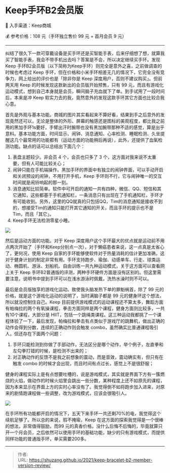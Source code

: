 # Keep手环B2会员版


:shopping_cart: 入手渠道：Keep商城

:moneybag: 参考价格：108 元（手环独立售价 99 元 + 首月会员 9 元）

----

<!--more-->

纠结了很久下一款可穿戴设备是买手环还是买智能手表，后来仔细想了想，就算我买了智能手表，我会不带手机出去吗？答案是不会，所以决定继续买手环。发现 Keep 手环B2会员版（以下简称为Keep手环）则完全是意外之喜，之前做调查的时候也考虑过 Keep 手环，但在价格和小米手环相差无几的情况下，它完全没有竞争力，网上给出的评价也是「除非你是 Keep 深度用户，否则不建议购买」。但前两天用 Keep 的时候发现这款新出的会员版开始预售，只有 99 元，而且有游戏化运动模式，想到自己本身就是会员，瞬间脑子充血就下了单。到手试用了一段时间后，本来是冲 Keep 软实力去的我，竟然意外的发现这款手环其它方面也比较合我心意。

首先是外观与基本功能。商城的图片其实看起来不算好看，结果到手之后意外的发现竟然还可以，无论是整体的外形、屏幕的触感还是图标的美观程度，都比我之前用的黑加手环1s要好，手臂出汗时腕带也没有黑加腕带那种不适的感觉，算是出乎意料。基本功能方面，时间显示、闹钟、消息通知、心率检测、睡眠检测、久坐提醒这几个最常用的功能都有（运动方面的功能稍后再说），此外，还提供了血氧检测功能。缺点的话可以总结出下面几个：

1. 表盘主题较少。非会员 4 个，会员也只多了 3 个，这方面对我来说不太重要，但有人可能比较关心；
2. 闹钟只能在手机端操作。黑加手环的界面中有独立的闹钟界面，可以手动开启和关闭预设的闹钟，不用打开手机，Keep 手环则不行，它与闹钟唯一的交互时间就是闹铃响起的那一刻。
3. 消息通知比较简单。软件中可开启的通知一共有四种，微信、QQ、短信和其它通知，这些都基于手机通知栏，一条消息只有出现在了手机通知栏，手环才有可能收到。另外，这里的QQ就真的只包括QQ，Tim的消息通知是接收不到的，想接受Tim的通知只能打开其它通知的开关，而且手环的提示也不是Tim，而且「其它」。
4. Keep手环无法检测零星小睡。

![](https://picped-1301226557.cos.ap-beijing.myqcloud.com/SH_20210426_手环.png)

然后是运动方面的功能。对于 Keep 深度用户这个手环最大的优点就是运动前不用点两次开始了（手环和Keep分别点一次），对于懒癌患者来说，这一点真是太省心了，更何况，使用 Keep 自家的手环能够使软件对于热量消耗的估计更加准确，这对于健身计划的制定非常有用。手环支持跑步、瑜伽、动感单车、行走、球类运动、椭圆机、游泳、划船机、自由训练一共九种运动模式，关于这方面可以查看网上关于 Keep 手环B2普通版的评测，两种手环硬件方面是没有区别的。但这里需要注意，说明书中提到手环可以在浅水游泳时佩戴，洗热水澡时则不可以。

最后是会员版独享的游戏化运动。致使我头脑发热下单的罪魁祸首，除了 99 元的价格，就是这个游戏化运动的说明了，当时满脑子都是 99 元的健身环这个想法，所以就没控制住自己。Keep 目前提供游戏模式的运动课程还不算太多，舞蹈方面有帕梅拉的两个有氧操课程，拳击方面同样是两个课程，健身方面则比较多，一共有10个课程，大部分是 HIIT，包括一个跳绳类课程。这三种运动我都挑了一个课程体验了一下，最后发现，帕梅拉和拳击有点类似于游戏厅的跳舞机，做出正确的动作会得到分数，连续的正确动作则会触发 combo，虽然确实比普通课程吸引人，但还存在下面两个问题：

1. 手环只能检测到你做了手部动作，无法区分是哪个动作，举个例子，左直拳和左勾拳打错的时候，是检测不出来的；
2. 对正确动作的反馈不是我之前想象的震动，而是音效，震动确实有，但只有在触发 combo 的时候才会出现，而且时间有点过长，感觉上不是很舒服；

健身的课程实际上是有点想要吐槽的，说是游戏模式，其实就是界面下方有一簇燃烧的火焰，做动作的时候火焰里会跳出一些分数，某种程度上还不如原先的课程，因为本来显示在界面上方的实时心率没有了。我觉得倒不如将跑步加入进来，对原来的剧情跑课程做一些调整，改为游戏模式，应该会很吸引人。

![](https://picped-1301226557.cos.ap-beijing.myqcloud.com/SH_20210426_运动游戏模式课程.png)

在手环所有功能都开启的情况下，五天下来手环一共还剩70%的电，我觉得这个续航足够了。所以总的来说，瑕不掩瑜，Keep 在这方面的探索我觉得是一个很棒的想法，非常值得鼓励，而99 元的真香价格，没什么后悔不后悔的，毕竟就算只开一个月会员，之后依然可以使用手环的基础功能，缺少的只有游戏模式，而提供同样功能的普通版手环，单买需要200多。





---

> 作者:   
> URL: https://shuzang.github.io/2021/keep-bracelet-b2-member-version-review/  

